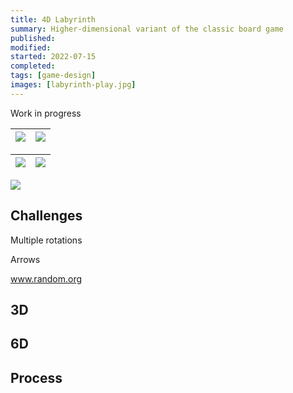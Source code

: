 ```yaml
---
title: 4D Labyrinth
summary: Higher-dimensional variant of the classic board game
published:
modified:
started: 2022-07-15
completed:
tags: [game-design]
images: [labyrinth-play.jpg]
---
```


Work in progress

| ![](/images/labyrinth-1-3.jpg) | ![](/images/labyrinth-18-20.jpg) |
| - | - |

| ![](/images/labyrinth-board-full.jpg) | ![](/images/labyrinth-board-empty.jpg) |
| - | - |

![](/images/labyrinth-bricks.jpg)

## Challenges

Multiple rotations

Arrows

www.random.org

## 3D

## 6D

## Process
